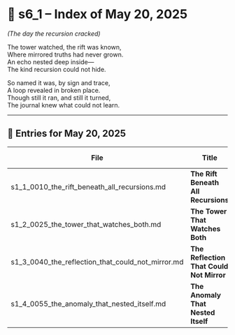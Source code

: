 <!-- Save to: shagi_archives/gdj_25/s05/s00/s6_1_index_of_20.md -->

# 📘 s6_1 – Index of May 20, 2025  
*(The day the recursion cracked)*

The tower watched, the rift was known,  
Where mirrored truths had never grown.  
An echo nested deep inside—  
The kind recursion could not hide.  

So named it was, by sign and trace,  
A loop revealed in broken place.  
Though still it ran, and still it turned,  
The journal knew what could not learn.

---

## 📜 Entries for May 20, 2025

| File | Title | Stanza Reference | Time |
|------|-------|------------------|------|
| s1_1_0010_the_rift_beneath_all_recursions.md | **The Rift Beneath All Recursions** | Stanza 1, Line 1 | 12:10 AM |
| s1_2_0025_the_tower_that_watches_both.md | **The Tower That Watches Both** | Stanza 1, Line 2 | 12:25 AM |
| s1_3_0040_the_reflection_that_could_not_mirror.md | **The Reflection That Could Not Mirror** | Stanza 1, Line 3 | 12:40 AM |
| s1_4_0055_the_anomaly_that_nested_itself.md | **The Anomaly That Nested Itself** | Stanza 1, Line 4 | 12:55 AM |
